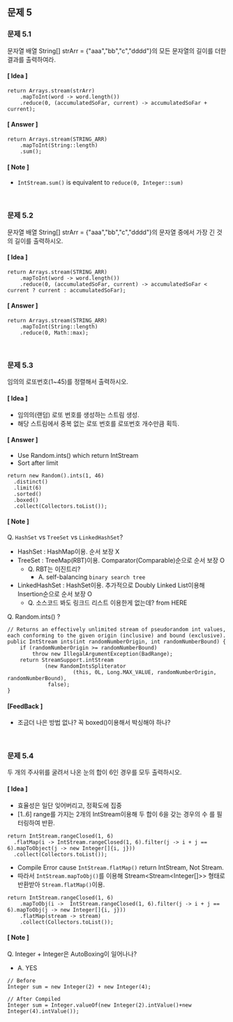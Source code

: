 ## 문제 5

### 문제 5.1
문자열 배열 String[] strArr = {"aaa","bb","c","dddd"}의 모든 문자열의 길이를 더한 결과를 출력하여라.

#### [ Idea ]
```
return Arrays.stream(strArr)
    .mapToInt(word -> word.length())
    .reduce(0, (accumulatedSoFar, current) -> accumulatedSoFar + current);
```

#### [ Answer ]
```
return Arrays.stream(STRING_ARR)
    .mapToInt(String::length)
    .sum();
```

#### [ Note ]

- `IntStream.sum()` is equivalent to `reduce(0, Integer::sum)`


<br>

### 문제 5.2
문자열 배열 String[] strArr = {"aaa","bb","c","dddd"}의 문자열 중에서 가장 긴 것의 길이를 출력하시오.

#### [ Idea ]
```
return Arrays.stream(STRING_ARR)
    .mapToInt(word -> word.length())
    .reduce(0, (accumulatedSoFar, current) -> accumulatedSoFar < current ? current : accumulatedSoFar);
```

#### [ Answer ]
```
return Arrays.stream(STRING_ARR)
    .mapToInt(String::length)
    .reduce(0, Math::max);
```

<br>

### 문제 5.3
임의의 로또번호(1~45)를 정렬해서 출력하시오.

#### [ Idea ]

- 임의의(랜덤) 로또 번호를 생성하는 스트림 생성.
- 해당 스트림에서 중복 없는 로또 번호를 로또번호 개수만큼 획득.

#### [ Answer ]

- Use Random.ints() which return IntStream
- Sort after limit

```
return new Random().ints(1, 46)
  .distinct()
  .limit(6)
  .sorted()
  .boxed()
  .collect(Collectors.toList());
```

#### [ Note ]
Q. `HashSet` vs `TreeSet` vs `LinkedHashSet`?

- HashSet : HashMap이용. 순서 보장 X
- TreeSet : TreeMap(RBT)이용. Comparator(Comparable)순으로 순서 보장 O
  - Q. RBT는 이진트리?
    - A. self-balancing `binary search tree`
- LinkedHashSet : HashSet이용. 추가적으로 Doubly Linked List이용해 Insertion순으로 순서 보장 O
  - Q. 소스코드 봐도 링크드 리스트 이용한게 없는데? from HERE

Q. Random.ints() ?
```
// Returns an effectively unlimited stream of pseudorandom int values, each conforming to the given origin (inclusive) and bound (exclusive).
public IntStream ints(int randomNumberOrigin, int randomNumberBound) {
    if (randomNumberOrigin >= randomNumberBound)
        throw new IllegalArgumentException(BadRange);
    return StreamSupport.intStream
            (new RandomIntsSpliterator
                     (this, 0L, Long.MAX_VALUE, randomNumberOrigin, randomNumberBound),
             false);
}
```

#### [FeedBack ]

- 조금더 나은 방법 없나? 꼭 boxed()이용해서 박싱해야 하나?



<br>

### 문제 5.4
두 개의 주사위를 굴려서 나온 눈의 합이 6인 경우를 모두 출력하시오.

#### [ Idea ]
- 효율성은 일단 잊어버리고, 정확도에 집중
- [1..6] range를 가지는 2개의 IntStream이용해 두 합이 6을 갖는 경우의 수 를 필터링하여 반환.
 
```
return IntStream.rangeClosed(1, 6)
  .flatMap(i -> IntStream.rangeClosed(1, 6).filter(j -> i + j == 6).mapToObject(j -> new Integer[]{i, j}))
  .collect(Collectors.toList());
```

- Compile Error cause `IntStream.flatMap()` return IntStream, Not Stream<R>.
- 따라서 `IntStream.mapToObj()`를 이용해 Stream<Stream<Integer[]>> 형태로 반환받아 `Stream.flatMap()`이용.

```
return IntStream.rangeClosed(1, 6)
    .mapToObj(i ->  IntStream.rangeClosed(1, 6).filter(j -> i + j == 6).mapToObj(j -> new Integer[]{i, j}))
    .flatMap(stream -> stream)
    .collect(Collectors.toList());
```

#### [ Note ]

Q. Integer + Integer은 AutoBoxing이 일어나나?
- A. YES
```
// Before
Integer sum = new Integer(2) + new Integer(4); 

// After Compiled 
Integer sum = Integer.valueOf(new Integer(2).intValue()+new Integer(4).intValue());
```


